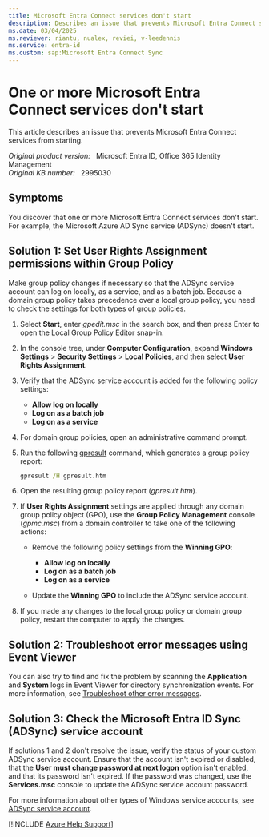 ```yaml
---
title: Microsoft Entra Connect services don't start
description: Describes an issue that prevents Microsoft Entra Connect services from starting. Provides a resolution.
ms.date: 03/04/2025
ms.reviewer: riantu, nualex, reviei, v-leedennis
ms.service: entra-id
ms.custom: sap:Microsoft Entra Connect Sync
---
```

# One or more Microsoft Entra Connect services don't start

This article describes an issue that prevents Microsoft Entra Connect services from starting.

_Original product version:_ &nbsp; Microsoft Entra ID, Office 365 Identity Management  
_Original KB number:_ &nbsp; 2995030

## Symptoms

You discover that one or more Microsoft Entra Connect services don't start. For example, the Microsoft Azure AD Sync service (ADSync) doesn't start.

## Solution 1: Set User Rights Assignment permissions within Group Policy

Make group policy changes if necessary so that the ADSync service account can log on locally, as a service, and as a batch job. Because a domain group policy takes precedence over a local group policy, you need to check the settings for both types of group policies.

1. Select **Start**, enter _gpedit.msc_ in the search box, and then press Enter to open the Local Group Policy Editor snap-in.

1. In the console tree, under **Computer Configuration**, expand **Windows Settings** > **Security Settings** > **Local Policies**, and then select **User Rights Assignment**.

1. Verify that the ADSync service account is added for the following policy settings:

   - **Allow log on locally**
   - **Log on as a batch job**
   - **Log on as a service**

1. For domain group policies, open an administrative command prompt.

1. Run the following [gpresult](/windows-server/administration/windows-commands/gpresult) command, which generates a group policy report:

   ```cmd
   gpresult /H gpresult.htm
   ```

1. Open the resulting group policy report (*gpresult.htm*).

1. If **User Rights Assignment** settings are applied through any domain group policy object (GPO), use the **Group Policy Management** console (*gpmc.msc*) from a domain controller to take one of the following actions:

   - Remove the following policy settings from the **Winning GPO**:
     - **Allow log on locally**
     - **Log on as a batch job**
     - **Log on as a service**

   - Update the **Winning GPO** to include the ADSync service account.

1. If you made any changes to the local group policy or domain group policy, restart the computer to apply the changes.

## Solution 2: Troubleshoot error messages using Event Viewer

You can also try to find and fix the problem by scanning the **Application** and **System** logs in Event Viewer for directory synchronization events. For more information, see [Troubleshoot other error messages](installation-configuration-wizard-errors.md#troubleshoot-other-error-messages).

## Solution 3: Check the Microsoft Entra ID Sync (ADSync) service account

If solutions 1 and 2 don't resolve the issue, verify the status of your custom ADSync service account. Ensure that the account isn't expired or disabled, that the **User must change password at next logon** option isn't enabled, and that its password isn't expired. If the password was changed, use the **Services.msc** console to update the ADSync service account password.

For more information about other types of Windows service accounts, see [ADSync service account](/entra/identity/hybrid/connect/concept-adsync-service-account).

[!INCLUDE [Azure Help Support](../../../includes/azure-help-support.md)]
